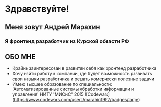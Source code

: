 # Здравствуйте!
## Меня зовут Андрей Марахин
### Я фронтенд разработчик из Курской области РФ
## ОБО МНЕ
- Крайне заинтересован в развитии себя как фронтенд разработчика
- Хочу найти работу в компании, где будет возможность развивать свои навыки разработчика и решать комерчески полезные задачи
- Имею высшее образование по специальности: 'Автоматизированные системы обработки информации и управления' НИТУ "МИСиС" 2015
![Codewars] (https://www.codewars.com/users/marahin1992/badges/large)

<!---
marahin1992/marahin1992 is a ✨ special ✨ repository because its `README.md` (this file) appears on your GitHub profile.
You can click the Preview link to take a look at your changes.
--->
